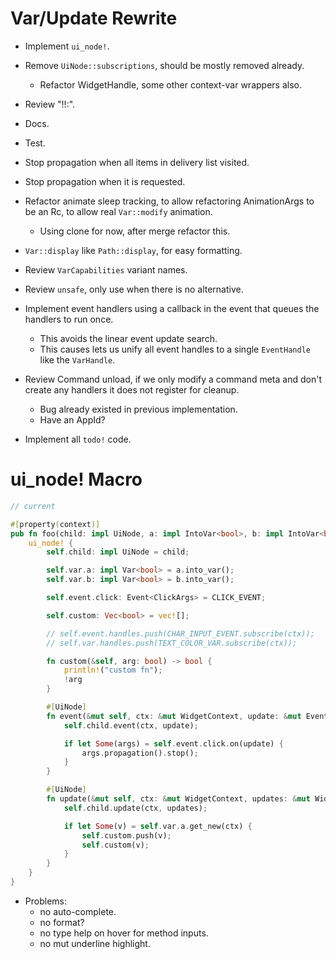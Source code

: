 # Var/Update Rewrite

* Implement `ui_node!`.
* Remove `UiNode::subscriptions`, should be mostly removed already.
    - Refactor WidgetHandle, some other context-var wrappers also.
* Review "!!:".
* Docs.
* Test.

* Stop propagation when all items in delivery list visited.
* Stop propagation when it is requested.
* Refactor animate sleep tracking, to allow refactoring AnimationArgs to be an Rc, to allow real `Var::modify` animation.
    - Using clone for now, after merge refactor this.

* `Var::display` like `Path::display`,  for easy formatting.
* Review `VarCapabilities` variant names.
* Review `unsafe`, only use when there is no alternative.

* Implement event handlers using a callback in the event that queues the handlers to run once. 
    - This avoids the linear event update search.
    - This causes lets us unify all event handles to a single `EventHandle` like the `VarHandle`.
* Review Command unload, if we only modify a command meta and don't create any handlers it does not register for cleanup.
    - Bug already existed in previous implementation.
    - Have an AppId?
* Implement all `todo!` code.

# ui_node! Macro

```rust
// current

#[property(context)]
pub fn foo(child: impl UiNode, a: impl IntoVar<bool>, b: impl IntoVar<bool>) -> impl UiNode {
    ui_node! {
        self.child: impl UiNode = child;

        self.var.a: impl Var<bool> = a.into_var();
        self.var.b: impl Var<bool> = b.into_var();

        self.event.click: Event<ClickArgs> = CLICK_EVENT;

        self.custom: Vec<bool> = vec![];

        // self.event.handles.push(CHAR_INPUT_EVENT.subscribe(ctx));
        // self.var.handles.push(TEXT_COLOR_VAR.subscribe(ctx));

        fn custom(&self, arg: bool) -> bool {
            println!("custom fn");
            !arg
        }

        #[UiNode]
        fn event(&mut self, ctx: &mut WidgetContext, update: &mut EventUpdate) {
            self.child.event(ctx, update);

            if let Some(args) = self.event.click.on(update) {
                args.propagation().stop();
            }
        }

        #[UiNode]
        fn update(&mut self, ctx: &mut WidgetContext, updates: &mut WidgetUpdates) {
            self.child.update(ctx, updates);

            if let Some(v) = self.var.a.get_new(ctx) {
                self.custom.push(v);
                self.custom(v);
            }
        }
    }
}
```

* Problems:
    - no auto-complete.
    - no format?
    - no type help on hover for method inputs.
    - no mut underline highlight.